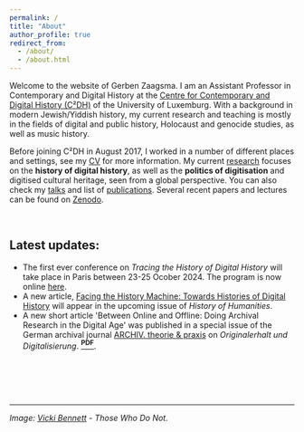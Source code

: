 ```yaml
---
permalink: /
title: "About"
author_profile: true
redirect_from: 
  - /about/
  - /about.html
---
```


Welcome to the website of Gerben Zaagsma. I am an Assistant Professor in Contemporary and Digital History at the [Centre for Contemporary and Digital History (C²DH)](https://www.c2dh.uni.lu/) of the University of Luxemburg. With a background in modern Jewish/Yiddish history, my current research and teaching is mostly in the fields of digital and public history, Holocaust and genocide studies, as well as music history.

Before joining C²DH in August 2017, I worked in a number of different places and settings, see my [CV](/cv/) for more information. My current [research](/research/) focuses on the **history of digital history**, as well as the **politics of digitisation** and digitised cultural heritage, seen from a global perspective. You can also check my [talks](/talks) and list of [publications](/publications). Several recent papers and lectures can be found on [Zenodo](https://zenodo.org/search?q=zaagsma&l=list&p=1&s=10&sort=newest).

<br/>

## Latest updates:
* The first ever conference on _Tracing the History of Digital History_ will take place in Paris between 23-25 Ocober 2024. The program is now online [here](https://dhdhi.hypotheses.org/9978).
* A new article, [Facing the History Machine: Towards Histories of Digital History](https://orbilu.uni.lu/handle/10993/61381) will appear in the upcoming issue of _History of Humanities_.
* A new short article 'Between Online and Offline: Doing Archival Research in the Digital Age' was published in a special issue of the German archival journal [ARCHIV. theorie & praxis](https://www.archive.nrw.de/landesarchiv-nrw/ueber-uns/archiv-theorie-praxis) on _Originalerhalt und Digitalisierung_. **[<sup>PDF</sup>](https://orbilu.uni.lu/handle/10993/60512)**.



<br/>
<br/>
<br/>
<br/>

--- 

_Image: [Vicki Bennett](https://peoplelikeus.org/) - Those Who Do Not._